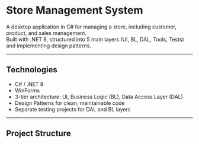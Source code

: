 # Store Management System

A desktop application in C# for managing a store, including customer, product, and sales management.  
Built with .NET 8, structured into 5 main layers (UI, BL, DAL, Tools, Tests) and implementing design patterns.

---

## Technologies

- C# / .NET 8  
- WinForms  
- 3-tier architecture: UI, Business Logic (BL), Data Access Layer (DAL)  
- Design Patterns for clean, maintainable code  
- Separate testing projects for DAL and BL layers  

---

## Project Structure

